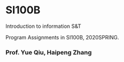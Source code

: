 # SI100B
Introduction to information S&amp;T

Program Assignments in SI100B, 2020SPRING.

### Prof. Yue Qiu, Haipeng Zhang
